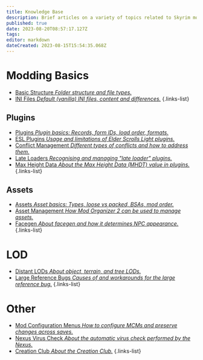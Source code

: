 ```yaml
---
title: Knowledge Base
description: Brief articles on a variety of topics related to Skyrim modding.
published: true
date: 2023-08-20T08:57:17.127Z
tags: 
editor: markdown
dateCreated: 2023-08-15T15:54:35.068Z
---
```


# Modding Basics

- [Basic Structure *Folder structure and file types.*](/knowledge-base/basic-structure)
- [INI Files *Default (vanilla) INI files, content and differences.*](/knowledge-base/ini-files)
{.links-list}

## Plugins

- [Plugins *Plugin basics: Records, form IDs, load order, formats.*](/knowledge-base/plugins)
- [ESL Plugins *Usage and limitations of Elder Scrolls Light plugins.*](/knowledge-base/esl-plugins)
- [Conflict Management *Different types of conflicts and how to address them.*](/knowledge-base/conflict-management)
- [Late Loaders *Recognising and managing "late loader" plugins.*](/knowledge-base/late-loaders)
- [Max Height Data *About the Max Height Data (MHDT) value in plugins.*](knowledge-base/max-height-data)
{.links-list}

## Assets

- [Assets *Asset basics: Types, loose vs packed, BSAs, mod order.*](/knowledge-base/assets)
- [Asset Management *How Mod Organizer 2 can be used to manage assets.*](/knowledge-base/asset-management)
- [Facegen *About facegen and how it determines NPC appearance.*](/knowledge-base/facegen)
{.links-list}

# LOD

- [Distant LODs *About object, terrain, and tree LODs.*](/knowledge-base/distant-lods)
- [Large Reference Bugs *Causes of and workarounds for the large reference bug.*](/knowledge-base/large-reference-bug)
{.links-list}

# Other

- [Mod Configuration Menus *How to configure MCMs and preserve changes across saves.*](/knowledge-base/mcm)
- [Nexus Virus Check *About the automatic virus check performed by the Nexus.*](/knowledge-base/nexus-virus-check)
- [Creation Club *About the Creation Club.*](/knowledge-base/creation-club)
{.links-list}